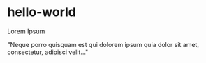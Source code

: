 # hello-world

Lorem Ipsum 

"Neque porro quisquam est qui dolorem ipsum quia dolor sit amet, consectetur, adipisci velit..."
